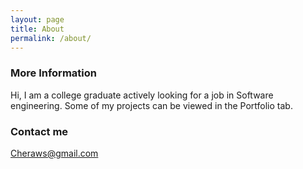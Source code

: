 ```yaml
---
layout: page
title: About
permalink: /about/
---
```


### More Information

Hi, I am a college graduate actively looking for a job in Software engineering. Some of my projects
can be viewed in the Portfolio tab. 

### Contact me

[Cheraws@gmail.com](mailto:Cheraws@gmail.com)
